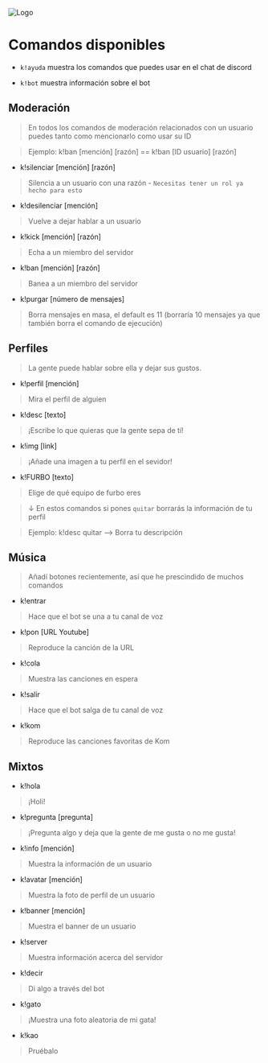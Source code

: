 ![Logo](https://media.discordapp.net/attachments/988332902456631359/999742188151914567/Kao_Bot_Banner_v1.png)

# Comandos disponibles

- `k!ayuda` muestra los comandos que puedes usar en el chat de discord

- `k!bot` muestra información sobre el bot

## Moderación

>En todos los comandos de moderación relacionados con un usuario puedes tanto como mencionarlo como usar su ID

>Ejemplo: k!ban [mención] [razón] == k!ban [ID usuario] [razón]

- k!silenciar [mención] [razón]
>Silencia a un usuario con una razón - `Necesitas tener un rol ya hecho para esto`

- k!desilenciar [mención]
>Vuelve a dejar hablar a un usuario

- k!kick [mención] [razón]
>Echa a un miembro del servidor

- k!ban [mención] [razón]
>Banea a un miembro del servidor

- k!purgar [número de mensajes]
>Borra mensajes en masa, el default es 11 (borraría 10 mensajes ya que también borra el comando de ejecución)

## Perfiles
>La gente puede hablar sobre ella y dejar sus gustos.

- k!perfil [mención]
>Mira el perfil de alguien

- k!desc [texto]
>¡Escribe lo que quieras que la gente sepa de tí!

- k!img [link]
>¡Añade una imagen a tu perfil en el sevidor!

- k!FURBO [texto]
>Elige de qué equipo de furbo eres

>↓ En estos comandos si pones `quitar` borrarás la información de tu perfil

>Ejemplo: k!desc quitar --> Borra tu descripción

## Música
>Añadí botones recientemente, así que he prescindido de muchos comandos

- k!entrar
>Hace que el bot se una a tu canal de voz

- k!pon [URL Youtube]
>Reproduce la canción de la URL

- k!cola
>Muestra las canciones en espera

- k!salir
>Hace que el bot salga de tu canal de voz

- k!kom
>Reproduce las canciones favoritas de Kom

## Mixtos
- k!hola
>¡Holi!

- k!pregunta [pregunta]
>¡Pregunta algo y deja que la gente de me gusta o no me gusta!

- k!info [mención]
>Muestra la información de un usuario

- k!avatar [mención]
>Muestra la foto de perfil de un usuario

- k!banner [mención]
>Muestra el banner de un usuario

- k!server
>Muestra información acerca del servidor

- k!decir
>Di algo a través del bot

- k!gato
>¡Muestra una foto aleatoria de mi gata!

- k!kao
>Pruébalo
